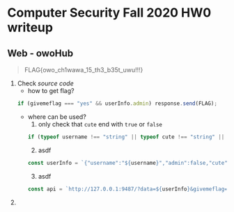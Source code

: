 # Computer Security Fall 2020 HW0 writeup

## Web - owoHub
> FLAG{owo_ch1wawa_15_th3_b35t_uwu!!!}

1. Check *source code*
   - how to get flag?
   ```js
   if (givemeflag === "yes" && userInfo.admin) response.send(FLAG);
   ```
   - where can be used?
      1. only check that `cute` end with `true` or `false`
      ```js
      if (typeof username !== "string" || typeof cute !== "string" || username === "" || !cute.match("(true|false)$"))
      ```
      2. asdf
      ```js
      const userInfo = `{"username":"${username}","admin":false,"cute":${cute}}`;
      ```
      3. asdf
      ```js
      const api = `http://127.0.0.1:9487/?data=${userInfo}&givemeflag=no`;
      ```
2. 